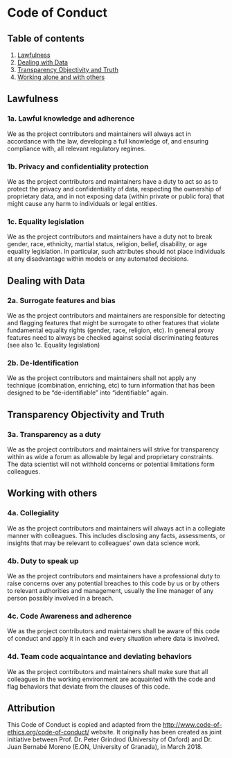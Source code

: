 # Code of Conduct

## Table of contents

1. [Lawfulness](#lawfulness)
2. [Dealing with Data](#dealing-with-data)
3. [Transparency Objectivity and Truth](#transparency-objectivity-and-truth)
4. [Working alone and with others](#working-alone-with-others)

## Lawfulness

### 1a. Lawful knowledge and adherence

We as the project contributors and maintainers will always act in accordance with the law, developing a full knowledge of, and ensuring compliance with, all relevant regulatory regimes.

### 1b. Privacy and confidentiality protection

We as the project contributors and maintainers have a duty to act so as to protect the privacy and confidentiality of data, respecting the ownership of proprietary data, and in not exposing data (within private or public fora) that might cause any harm to individuals or legal entities.

### 1c. Equality legislation

We as the project contributors and maintainers have a duty not to break gender, race, ethnicity, martial status, religion, belief, disability, or age equality legislation. In particular, such attributes should not place individuals at any disadvantage within models or any automated decisions.

## Dealing with Data

### 2a. Surrogate features and bias

We as the project contributors and maintainers are responsible for detecting and flagging features that might be surrogate to other features that violate fundamental equality rights (gender, race, religion, etc). In general proxy features need to always be checked against social discriminating features (see also 1c. Equality legislation)

### 2b. De-Identification

We as the project contributors and maintainers shall not apply any technique (combination, enriching, etc) to turn information that has been designed to be “de-identifiable” into “identifiable” again.

## Transparency Objectivity and Truth

### 3a. Transparency as a duty

We as the project contributors and maintainers will strive for transparency within as wide a forum as allowable by legal and proprietary constraints. The data scientist will not withhold concerns or potential limitations form colleagues.

## Working with others

### 4a. Collegiality

We as the project contributors and maintainers will always act in a collegiate manner with colleagues. This includes disclosing any facts, assessments, or insights that may be relevant to colleagues’ own data science work.

### 4b. Duty to speak up

We as the project contributors and maintainers have a professional duty to raise concerns over any potential breaches to this code by us or by others to relevant authorities and management, usually the line manager of any person possibly involved in a breach.

### 4c. Code Awareness and adherence

We as the project contributors and maintainers shall be aware of this code of conduct and apply it in each and every situation where data is involved.

### 4d. Team code acquaintance and deviating behaviors

We as the project contributors and maintainers shall make sure that all colleagues in the working environment are acquainted with the code and flag behaviors that deviate from the clauses of this code.

## Attribution
This Code of Conduct is copied and adapted from the http://www.code-of-ethics.org/code-of-conduct/ website. It originally has been created as joint initiative between Prof. Dr. Peter Grindrod (University of Oxford) and Dr. Juan Bernabé Moreno (E.ON, University of Granada), in March 2018.

